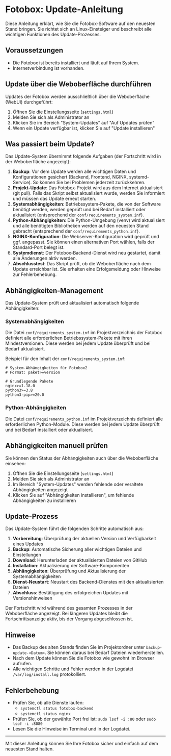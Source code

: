 # Fotobox: Update-Anleitung

Diese Anleitung erklärt, wie Sie die Fotobox-Software auf den neuesten Stand bringen. Sie richtet sich an Linux-Einsteiger und beschreibt alle wichtigen Funktionen des Update-Prozesses.

## Voraussetzungen

- Die Fotobox ist bereits installiert und läuft auf Ihrem System.
- Internetverbindung ist vorhanden.

## Update über die Weboberfläche durchführen

Updates der Fotobox werden ausschließlich über die Weboberfläche (WebUI) durchgeführt:

1. Öffnen Sie die Einstellungsseite (`settings.html`)
2. Melden Sie sich als Administrator an
3. Klicken Sie im Bereich "System-Updates" auf "Auf Updates prüfen"
4. Wenn ein Update verfügbar ist, klicken Sie auf "Update installieren"

## Was passiert beim Update?

Das Update-System übernimmt folgende Aufgaben (der Fortschritt wird in der Weboberfläche angezeigt):

1. **Backup**: Vor dem Update werden alle wichtigen Daten und Konfigurationen gesichert (Backend, Frontend, NGINX, systemd-Service). So können Sie bei Problemen jederzeit zurückkehren.
2. **Projekt-Update**: Das Fotobox-Projekt wird aus dem Internet aktualisiert (git pull). Falls das Skript selbst aktualisiert wurde, werden Sie informiert und müssen das Update erneut starten.
3. **Systemabhängigkeiten**: Betriebssystem-Pakete, die von der Software benötigt werden, werden geprüft und bei Bedarf installiert oder aktualisiert (entsprechend der `conf/requirements_system.inf`).
4. **Python-Abhängigkeiten**: Die Python-Umgebung (venv) wird aktualisiert und alle benötigten Bibliotheken werden auf den neuesten Stand gebracht (entsprechend der `conf/requirements_python.inf`).
5. **NGINX-Konfiguration**: Die Webserver-Konfiguration wird geprüft und ggf. angepasst. Sie können einen alternativen Port wählen, falls der Standard-Port belegt ist.
6. **Systemdienst**: Der Fotobox-Backend-Dienst wird neu gestartet, damit alle Änderungen aktiv werden.
7. **Abschlusstest**: Das Skript prüft, ob die Weboberfläche nach dem Update erreichbar ist. Sie erhalten eine Erfolgsmeldung oder Hinweise zur Fehlerbehebung.

## Abhängigkeiten-Management

Das Update-System prüft und aktualisiert automatisch folgende Abhängigkeiten:

### Systemabhängigkeiten

Die Datei `conf/requirements_system.inf` im Projektverzeichnis der Fotobox definiert alle erforderlichen Betriebssystem-Pakete mit ihren Mindestversionen. Diese werden bei jedem Update überprüft und bei Bedarf aktualisiert.

Beispiel für den Inhalt der `conf/requirements_system.inf`:

```plaintext
# System-Abhängigkeiten für Fotobox2
# Format: paket>=version

# Grundlegende Pakete
nginx>=1.18.0
python3>=3.8
python3-pip>=20.0
```

### Python-Abhängigkeiten

Die Datei `conf/requirements_python.inf` im Projektverzeichnis definiert alle erforderlichen Python-Module. Diese werden bei jedem Update überprüft und bei Bedarf installiert oder aktualisiert.

## Abhängigkeiten manuell prüfen

Sie können den Status der Abhängigkeiten auch über die Weboberfläche einsehen:

1. Öffnen Sie die Einstellungsseite (`settings.html`)
2. Melden Sie sich als Administrator an
3. Im Bereich "System-Updates" werden fehlende oder veraltete Abhängigkeiten angezeigt
4. Klicken Sie auf "Abhängigkeiten installieren", um fehlende Abhängigkeiten zu installieren

## Update-Prozess

Das Update-System führt die folgenden Schritte automatisch aus:

1. **Vorbereitung**: Überprüfung der aktuellen Version und Verfügbarkeit eines Updates
2. **Backup**: Automatische Sicherung aller wichtigen Dateien und Einstellungen
3. **Download**: Herunterladen der aktualisierten Dateien von GitHub
4. **Installation**: Aktualisierung der Software-Komponenten
5. **Abhängigkeiten**: Überprüfung und Aktualisierung der Systemabhängigkeiten
6. **Dienst-Neustart**: Neustart des Backend-Dienstes mit den aktualisierten Dateien
7. **Abschluss**: Bestätigung des erfolgreichen Updates mit Versionshinweisen

Der Fortschritt wird während des gesamten Prozesses in der Weboberfläche angezeigt. Bei längeren Updates bleibt die Fortschrittsanzeige aktiv, bis der Vorgang abgeschlossen ist.

## Hinweise

- Das Backup des alten Stands finden Sie im Projektordner unter `backup-update-<Datum>`. Sie können daraus bei Bedarf Dateien wiederherstellen.
- Nach dem Update können Sie die Fotobox wie gewohnt im Browser aufrufen.
- Alle wichtigen Schritte und Fehler werden in der Logdatei `/var/log/install.log` protokolliert.

## Fehlerbehebung

- Prüfen Sie, ob alle Dienste laufen:
  - `systemctl status fotobox-backend`
  - `systemctl status nginx`
- Prüfen Sie, ob der gewählte Port frei ist: `sudo lsof -i :80` oder `sudo lsof -i :8080`
- Lesen Sie die Hinweise im Terminal und in der Logdatei.

---

Mit dieser Anleitung können Sie Ihre Fotobox sicher und einfach auf dem neuesten Stand halten.
